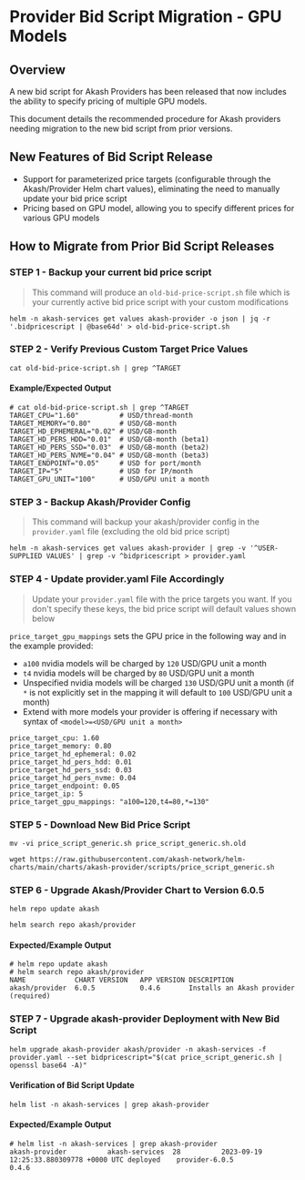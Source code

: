 # Provider Bid Script Migration - GPU Models

## Overview

A new bid script for Akash Providers has been released that now includes the ability to specify pricing of multiple GPU models.

This document details the recommended procedure for Akash providers needing migration to the new bid script from prior versions.

## New Features of Bid Script Release

* Support for parameterized price targets (configurable through the Akash/Provider Helm chart values), eliminating the need to manually update your bid price script
* Pricing based on GPU model, allowing you to specify different prices for various GPU models

## How to Migrate from Prior Bid Script Releases

### STEP 1 -  Backup your current bid price script

> This command will produce an `old-bid-price-script.sh` file which is your currently active bid price script with your custom modifications

```
helm -n akash-services get values akash-provider -o json | jq -r '.bidpricescript | @base64d' > old-bid-price-script.sh
```

### STEP 2 - Verify Previous Custom Target Price Values

```
cat old-bid-price-script.sh | grep ^TARGET
```

#### Example/Expected Output

```
# cat old-bid-price-script.sh | grep ^TARGET
TARGET_CPU="1.60"          # USD/thread-month
TARGET_MEMORY="0.80"       # USD/GB-month
TARGET_HD_EPHEMERAL="0.02" # USD/GB-month
TARGET_HD_PERS_HDD="0.01"  # USD/GB-month (beta1)
TARGET_HD_PERS_SSD="0.03"  # USD/GB-month (beta2)
TARGET_HD_PERS_NVME="0.04" # USD/GB-month (beta3)
TARGET_ENDPOINT="0.05"     # USD for port/month
TARGET_IP="5"              # USD for IP/month
TARGET_GPU_UNIT="100"      # USD/GPU unit a month
```

### STEP 3 - Backup Akash/Provider Config

> This command will backup your akash/provider config in the  `provider.yaml` file (excluding the old bid price script)

```
helm -n akash-services get values akash-provider | grep -v '^USER-SUPPLIED VALUES' | grep -v ^bidpricescript > provider.yaml
```

### STEP 4 - Update provider.yaml File Accordingly

> Update your `provider.yaml` file with the price targets you want. If you don't specify these keys, the bid price script will default values shown below

`price_target_gpu_mappings` sets the GPU price in the following way and in the example provided:

* `a100` nvidia models will be charged by `120` USD/GPU unit a month
* `t4` nvidia models will be charged by `80` USD/GPU unit a month
* Unspecified nvidia models will be charged `130` USD/GPU unit a month (if `*` is not explicitly set in the mapping it will default to `100` USD/GPU unit a month)
* Extend with more models your provider is offering if necessary with syntax of `<model>=<USD/GPU unit a month>`

```
price_target_cpu: 1.60
price_target_memory: 0.80
price_target_hd_ephemeral: 0.02
price_target_hd_pers_hdd: 0.01
price_target_hd_pers_ssd: 0.03
price_target_hd_pers_nvme: 0.04
price_target_endpoint: 0.05
price_target_ip: 5
price_target_gpu_mappings: "a100=120,t4=80,*=130"
```

### STEP 5 - Download New Bid Price Script

```
mv -vi price_script_generic.sh price_script_generic.sh.old

wget https://raw.githubusercontent.com/akash-network/helm-charts/main/charts/akash-provider/scripts/price_script_generic.sh
```

### STEP 6 - Upgrade Akash/Provider Chart to Version 6.0.5

```
helm repo update akash

helm search repo akash/provider
```

#### Expected/Example Output

```
# helm repo update akash
# helm search repo akash/provider
NAME          	CHART VERSION	APP VERSION	DESCRIPTION                          
akash/provider	6.0.5        	0.4.6      	Installs an Akash provider (required)
```

### STEP 7 - Upgrade akash-provider Deployment with New Bid Script

```
helm upgrade akash-provider akash/provider -n akash-services -f provider.yaml --set bidpricescript="$(cat price_script_generic.sh | openssl base64 -A)"
```

#### Verification of Bid Script Update

```
helm list -n akash-services | grep akash-provider
```

#### Expected/Example Output

```
# helm list -n akash-services | grep akash-provider
akash-provider         	akash-services	28      	2023-09-19 12:25:33.880309778 +0000 UTC	deployed	provider-6.0.5                	0.4.6 
```
